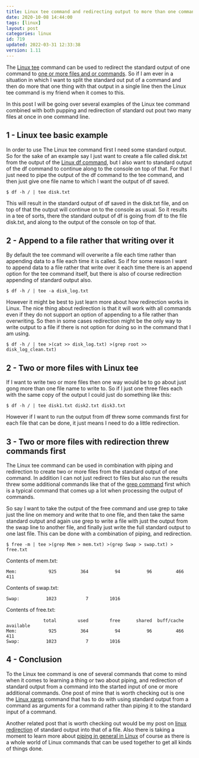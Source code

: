 ```yaml
---
title: Linux tee command and redirecting output to more than one command and file.
date: 2020-10-08 14:44:00
tags: [linux]
layout: post
categories: linux
id: 719
updated: 2022-03-31 12:33:38
version: 1.11
---
```


The [Linux tee](https://linuxize.com/post/linux-tee-command/) command can be used to redirect the standard output of one command to [one or more files and or commands](https://unix.stackexchange.com/questions/28503/how-can-i-send-stdout-to-multiple-commands). So if I am ever in a situation in which I want to split the standard out put of a command and then do more that one thing with that output in a single line then the Linux tee command is my friend when it comes to this.

In this post I will be going over several examples of the Linux tee command combined with both pupping and redirection of standard out pout two many files at once in one command line.

<!-- more -->


## 1 - Linux tee basic example

In order to use The Linux tee command first I need some standard output. So for the sake of an example say I just want to create a file called disk.txt from the output of the [Linux df command](/2020/11/23/linux-df/), but I also want to standard output of the df command to continue along to the console on top of that. For that I just need to pipe the output of the df command to the tee command, and then just give one file name to which I want the output of df saved. 

```
$ df -h / | tee disk.txt
```

This will result in the standard output of df saved in the disk.txt file, and on top of that the output will continue on to the console as usual. So it results in a tee of sorts, there the standard output of df is going from df to the file disk.txt, and along to the output of the console on top of that.

## 2 - Append to a file rather that writing over it

By default the tee command will overwrite a file each time rather than appending data to a file each time it is called. So if for some reason I want to append data to a file rather that write over it each time there is an append option for the tee command itself, but there is also of course redirection appending of standard output also.

```
$ df -h / | tee -a disk_log.txt
```

However it might be best to just learn more about how redirection works in Linux. The nice thing about redirection is that it will work with all commands even if they do not support an option of appending to a file rather than overwriting. So then in some cases redirection might be the only way to write output to a file if there is not option for doing so in the command that I am using.

```
$ df -h / | tee >(cat >> disk_log.txt) >(grep root >> disk_log_clean.txt)
```

## 2 - Two or more files with Linux tee

If I want to write two or more files then one way would be to go about just gong more than one file name to write to. So if I just one three files each with the same copy of the output I could just do something like this:

```
$ df -h / | tee disk1.txt disk2.txt disk3.txt
```

However if I want to run the output from df threw some commands first for each file that can be done, it just means I need to do a little redirection.

## 3 - Two or more files with redirection threw commands first

The Linux tee command can be used in combination with piping and redirection to create two or more files from the standard output of one command. In addition I can not just redirect to files but also run the results threw some additional commands like that of the [grep command](/2020/09/14/linux-grep/) first which is a typical command that comes up a lot when processing the output of commands.

So say I want to take the output of the free command and use grep to take just the line on memory and write that to one file, and then take the same standard output and again use grep to write a file with just the output from the swap line to another file, and finally just write the full standard output to one last file. This can be done with a combination of piping, and redirection. 

```
$ free -m | tee >(grep Mem > mem.txt) >(grep Swap > swap.txt) > free.txt
```

Contents of mem.txt:
```
Mem:            925         364          94          96         466         411
```

Contents of swap.txt:
```
Swap:          1023           7        1016
```

Contents of free.txt:
```
              total        used        free      shared  buff/cache   available
Mem:            925         364          94          96         466         411
Swap:          1023           7        1016
```

## 4 - Conclusion

To the Linux tee command is one of several commands that come to mind when it comes to learning a thing or two about piping, and redirection of standard output from a command into the started input of one or more additional commands. One post of mine that is worth checking out is one the [Linux xargs](/2020/09/26/linux-xargs/) command that has to do with using standard output from a command as arguments for a command rather than piping it to the standard input of a command. 

Another related post that is worth checking out would be my post on [linux redirection](/2020/10/02/linux-redirection/) of standard output into that of a file. Also there is taking a moment to learn more about [piping in general in Linux](/2020/10/09/linux-pipe/) of course as there is a whole world of Linux commands that can be used together to get all kinds of things done.